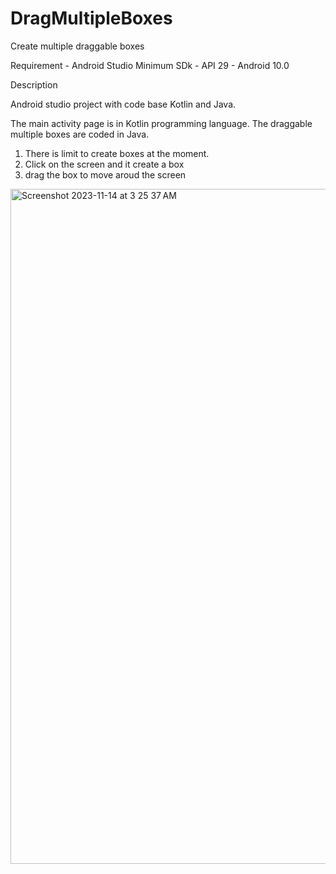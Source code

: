 # DragMultipleBoxes
Create multiple draggable boxes

Requirement - Android Studio 
Minimum SDk - API 29 - Android 10.0


Description

Android studio project with code base Kotlin and Java.

The main activity page is in Kotlin programming language. The draggable multiple boxes are coded in Java.

1) There is limit to create boxes at the moment.
2) Click on the screen and it create a box
3) drag the box to move aroud the screen

<img width="1080" alt="Screenshot 2023-11-14 at 3 25 37 AM" src="https://github.com/venzsupp/DragMultipleBoxes/assets/104665570/cc0c2119-f84f-4770-a3a5-9cfcb7aabd27">

